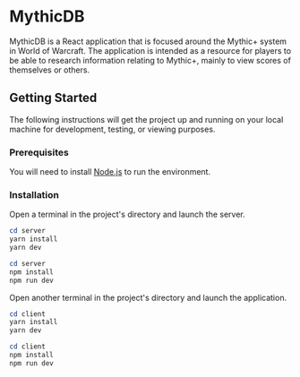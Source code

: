 # MythicDB

MythicDB is a React application that is focused around the Mythic+ system in World of Warcraft. The application is intended as a resource for players to be able to research information relating to Mythic+, mainly to view scores of themselves or others.

## Getting Started

The following instructions will get the project up and running on your local machine for development, testing, or viewing purposes.

### Prerequisites

You will need to install [Node.js](https://nodejs.org/en) to run the environment.

### Installation

Open a terminal in the project's directory and launch the server.

```powershell
cd server
yarn install
yarn dev

cd server
npm install
npm run dev
```

Open another terminal in the project's directory and launch the application.

```powershell
cd client
yarn install
yarn dev

cd client
npm install
npm run dev
```
